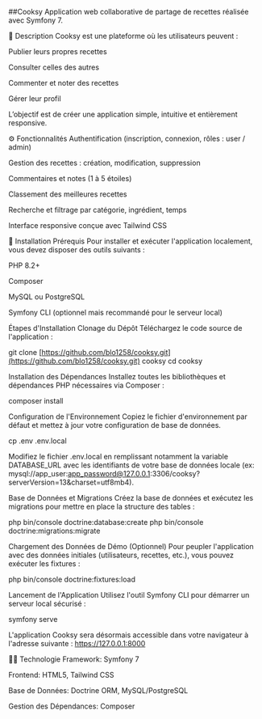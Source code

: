 ##Cooksy
Application web collaborative de partage de recettes réalisée avec Symfony 7.

📝 Description
Cooksy est une plateforme où les utilisateurs peuvent :

Publier leurs propres recettes

Consulter celles des autres

Commenter et noter des recettes

Gérer leur profil

L’objectif est de créer une application simple, intuitive et entièrement responsive.

⚙️ Fonctionnalités
Authentification (inscription, connexion, rôles : user / admin)

Gestion des recettes : création, modification, suppression

Commentaires et notes (1 à 5 étoiles)

Classement des meilleures recettes

Recherche et filtrage par catégorie, ingrédient, temps

Interface responsive conçue avec Tailwind CSS

🚀 Installation
Prérequis
Pour installer et exécuter l'application localement, vous devez disposer des outils suivants :

PHP 8.2+

Composer

MySQL ou PostgreSQL

Symfony CLI (optionnel mais recommandé pour le serveur local)

Étapes d'Installation
Clonage du Dépôt
Téléchargez le code source de l'application :

git clone [https://github.com/blo1258/cooksy.git](https://github.com/blo1258/cooksy.git) cooksy
cd cooksy

Installation des Dépendances
Installez toutes les bibliothèques et dépendances PHP nécessaires via Composer :

composer install

Configuration de l'Environnement
Copiez le fichier d'environnement par défaut et mettez à jour votre configuration de base de données.

cp .env .env.local

Modifiez le fichier .env.local en remplissant notamment la variable DATABASE_URL avec les identifiants de votre base de données locale (ex: mysql://app_user:app_password@127.0.0.1:3306/cooksy?serverVersion=13&charset=utf8mb4).

Base de Données et Migrations
Créez la base de données et exécutez les migrations pour mettre en place la structure des tables :

php bin/console doctrine:database:create
php bin/console doctrine:migrations:migrate

Chargement des Données de Démo (Optionnel)
Pour peupler l'application avec des données initiales (utilisateurs, recettes, etc.), vous pouvez exécuter les fixtures :

php bin/console doctrine:fixtures:load

Lancement de l'Application
Utilisez l'outil Symfony CLI pour démarrer un serveur local sécurisé :

symfony serve

L'application Cooksy sera désormais accessible dans votre navigateur à l'adresse suivante : https://127.0.0.1:8000

👨‍💻 Technologie
Framework: Symfony 7

Frontend: HTML5, Tailwind CSS

Base de Données: Doctrine ORM, MySQL/PostgreSQL

Gestion des Dépendances: Composer